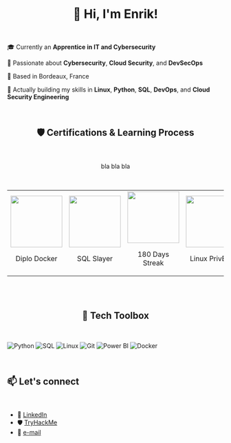 <h1 align="center"> 👋 Hi, I'm Enrik! </h1><br>

🎓 Currently an **Apprentice in IT and Cybersecurity**  

🔐 Passionate about **Cybersecurity**, **Cloud Security**, and **DevSecOps**

📍 Based in Bordeaux, France 

🚀 Actually building my skills in **Linux**, **Python**, **SQL**, **DevOps**, and **Cloud Security Engineering**

<br>

<h2 align="center"> 🛡️ Certifications & Learning Process </h2>
<br>
<p align="center"> bla bla bla</p>
<br>
<table align="center" style="border: none;" margin="24px;">
    <tr>
        <td align="center">
            <img src="https://tryhackme.com/img/badges/containersecurity.svg" width="120px"><br>
            <p>Diplo Docker</p>
        </td>
        <td align="center">
            <img src="https://tryhackme.com/img/badges/injection.svg" width="120px"><br>
            <p>SQL Slayer</p>    
        </td>
        <td align="center">
            <img src="https://tryhackme.com/img/badges/streak180.svg" width="120px"><br>
            <p>180 Days Streak</p>
        </td>
         <td align="center">
            <img src="https://tryhackme.com/img/badges/linuxprivesc.svg" width="120px"><br>
            <p>Linux PrivEsc</p>    
        </td>
         <td align="center">
            <img src="https://tryhackme.com/img/badges/introtosecurityengineering.svg" width="120px"><br>
            <p>Security Engineering</p>    
        </td>
    </tr>
</table>

<br><br>

<h2 align="center"> 🔧 Tech Toolbox </h2>
<br>

![Python](https://img.shields.io/badge/-Python-333?style=flat&logo=python)
![SQL](https://img.shields.io/badge/-SQL-333?style=flat&logo=postgresql)
![Linux](https://img.shields.io/badge/-Linux-333?style=flat&logo=linux)
![Git](https://img.shields.io/badge/-Git-333?style=flat&logo=git)
![Power BI](https://img.shields.io/badge/-PowerBI-333?style=flat&logo=powerbi)
![Docker](https://img.shields.io/badge/-Docker-333?style=flat&logo=docker)

<br>
<h2 align="left"> 📫 Let's connect </h2>
<br>

- 🤝 [LinkedIn](https://www.linkedin.com/in/enrik-dolle/)
- 🛡️ [TryHackMe](https://tryhackme.com/p/ton_pseudo_tryhackme)
- 📩 [e-mail](enrikdolle.pro@gmail.com)
